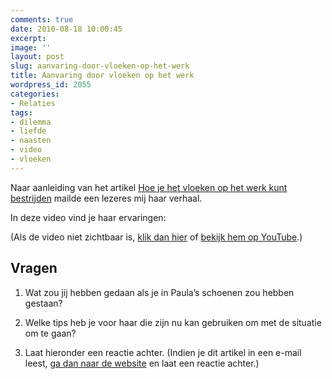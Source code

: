 ```yaml
---
comments: true
date: 2010-08-18 10:00:45
excerpt:  
image: ''
layout: post
slug: aanvaring-door-vloeken-op-het-werk
title: Aanvaring door vloeken op het werk
wordpress_id: 2055
categories:
- Relaties
tags:
- dilemma
- liefde
- naasten
- video
- vloeken
---
```


Naar aanleiding van het artikel [Hoe je het vloeken op het werk kunt bestrijden](http://www.geloofinjewerk.nl/2010/07/28/hoe-je-het-vloeken-op-het-werk-kunt-bestrijden/) mailde een lezeres mij haar verhaal.

In deze video vind je haar ervaringen:

(Als de video niet zichtbaar is, [klik dan hier](http://www.geloofinjewerk.nl/2010/08/18/aanvaring-door-vloeken-op-het-werk/) of [bekijk hem op YouTube](http://www.youtube.com/watch?v=yHdPQz7pUzE).)


## Vragen





	
  1. Wat zou jij hebben gedaan als je in Paula’s schoenen zou hebben gestaan?

	
  2. Welke tips heb je voor haar die zijn nu kan gebruiken om met de situatie om te gaan?

	
  3. Laat hieronder een reactie achter. (Indien je dit artikel in een e-mail leest, [ga dan naar de website](http://www.geloofinjewerk.nl/2010/08/18/aanvaring-door-vloeken-op-het-werk/) en laat een reactie achter.)


